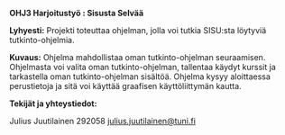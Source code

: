 **OHJ3 Harjoitustyö : Sisusta Selvää**

__Lyhyesti:__
Projekti toteuttaa ohjelman, jolla voi tutkia SISU:sta löytyviä tutkinto-ohjelmia. 

__Kuvaus:__
Ohjelma mahdollistaa oman tutkinto-ohjelman seuraamisen. Ohjelmasta voi valita oman tutkinto-ohjelman, tallentaa käydyt kurssit ja tarkastella oman tutkinto-ohjelman sisältöä. Ohjelma kysyy aloittaessa perustietoja ja sitä voi käyttää graafisen käyttöliittymän kautta.

__Tekijät ja yhteystiedot:__

Julius Juutilainen 292058 julius.juutilainen@tuni.fi
